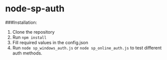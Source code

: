 # node-sp-auth
  

###Installation:   
1. Clone the repository
2. Run `npm install`
3. Fill required values in the config.json
4. Run `node sp_windows_auth.js` or `node sp_online_auth.js` to test different auth methods.
